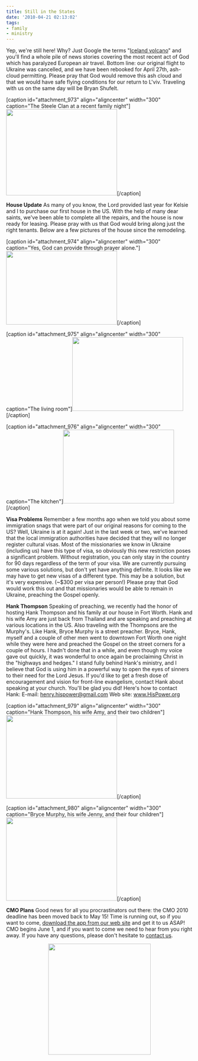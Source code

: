 ```yaml
---
title: Still in the States
date: '2010-04-21 02:13:02'
tags:
- family
- ministry
---
```


Yep, we're still here! Why? Just Google the terms "<a href="http://lmgtfy.com/?q=iceland+volcano" target="_blank">Iceland volcano</a>" and you'll find a whole pile of news stories covering the most recent act of God which has paralyzed European air travel. Bottom line: our original flight to Ukraine was cancelled, and we have been rebooked for April 27th, ash-cloud permitting. Please pray that God would remove this ash cloud and that we would have safe flying conditions for our return to L'viv. Traveling with us on the same day will be Bryan Shufelt.

[caption id="attachment_973" align="aligncenter" width="300" caption="The Steele Clan at a recent family night"]<a href="//d21yo20tm8bmc2.cloudfront.net/2010/04/DSC_8837.jpg"><img class="size-medium wp-image-973" title="DSC_8837" src="//d21yo20tm8bmc2.cloudfront.net/2010/04/DSC_8837-300x233.jpg" alt="" width="300" height="233" /></a>[/caption]

<strong>House Update</strong>
As many of you know, the Lord provided last year for Kelsie and I to purchase our first house in the US. With the help of many dear saints, we've been able to complete all the repairs, and the house is now ready for leasing. Please pray with us that God would bring along just the right tenants. Below are a few pictures of the house since the remodeling.

[caption id="attachment_974" align="aligncenter" width="300" caption="Yes, God can provide through prayer alone."]<a href="//d21yo20tm8bmc2.cloudfront.net/2010/04/DSC_8856.jpg"><img class="size-medium wp-image-974" title="DSC_8856" src="//d21yo20tm8bmc2.cloudfront.net/2010/04/DSC_8856-300x199.jpg" alt="" width="300" height="199" /></a>[/caption]

[caption id="attachment_975" align="aligncenter" width="300" caption="The living room"]<a href="//d21yo20tm8bmc2.cloudfront.net/2010/04/DSC_8858.jpg"><img class="size-medium wp-image-975" title="DSC_8858" src="//d21yo20tm8bmc2.cloudfront.net/2010/04/DSC_8858-300x199.jpg" alt="" width="300" height="199" /></a>[/caption]

[caption id="attachment_976" align="aligncenter" width="300" caption="The kitchen"]<a href="//d21yo20tm8bmc2.cloudfront.net/2010/04/DSC_8863.jpg"><img class="size-medium wp-image-976" title="DSC_8863" src="//d21yo20tm8bmc2.cloudfront.net/2010/04/DSC_8863-300x199.jpg" alt="" width="300" height="199" /></a>[/caption]

<strong>Visa Problems</strong>
Remember a few months ago when we told you about some immigration snags that were part of our original reasons for coming to the US? Well, Ukraine is at it again! Just in the last week or two, we've learned that the local immigration authorities have decided that they will no longer register cultural visas. Most of the missionaries we know in Ukraine (including us) have this type of visa, so obviously this new restriction poses a significant problem. Without registration, you can only stay in the country for 90 days regardless of the term of your visa. We are currently pursuing some various solutions, but don't yet have anything definite. It looks like we may have to get new visas of a different type. This may be a solution, but it's very expensive. (~$300 per visa per person!) Please pray that God would work this out and that missionaries would be able to remain in Ukraine, preaching the Gospel openly.

<strong>Hank Thompson</strong>
Speaking of preaching, we recently had the honor of hosting Hank Thompson and his family at our house in Fort Worth. Hank and his wife Amy are just back from Thailand and are speaking and preaching at various locations in the US. Also traveling with the Thompsons are the Murphy's. Like Hank, Bryce Murphy is a street preacher. Bryce, Hank, myself and a couple of other men went to downtown Fort Worth one night while they were here and preached the Gospel on the street corners for a couple of hours. I hadn't done that in a while, and even though my voice gave out quickly, it was wonderful to once again be proclaiming Christ in the "highways and hedges." I stand fully behind Hank's ministry, and I believe that God is using him in a powerful way to open the eyes of sinners to their need for the Lord Jesus. If you'd like to get a fresh dose of encouragement and vision for front-line evangelism, contact Hank about speaking at your church. You'll be glad you did! Here's how to contact Hank:
E-mail: <a href="mailto:henry.hispower@gmail.com">henry.hispower@gmail.com</a>
Web site: <a href="http://www.HisPower.org" target="_blank">www.HisPower.org</a>

[caption id="attachment_979" align="aligncenter" width="300" caption="Hank Thompson, his wife Amy, and their two children"]<a href="//d21yo20tm8bmc2.cloudfront.net/2010/04/DSC_8799.jpg"><img class="size-medium wp-image-979" title="DSC_8799" src="//d21yo20tm8bmc2.cloudfront.net/2010/04/DSC_8799-300x225.jpg" alt="" width="300" height="225" /></a>[/caption]

[caption id="attachment_980" align="aligncenter" width="300" caption="Bryce Murphy, his wife Jenny, and their four children"]<a href="//d21yo20tm8bmc2.cloudfront.net/2010/04/DSC_8790.jpg"><img class="size-medium wp-image-980" title="DSC_8790" src="//d21yo20tm8bmc2.cloudfront.net/2010/04/DSC_8790-300x225.jpg" alt="" width="300" height="225" /></a>[/caption]

<strong>CMO Plans</strong>
Good news for all you procrastinators out there: the CMO 2010 deadline has been moved back to May 15! Time is running out, so if you want to come, <a href="http://www.euroteamoutreach.org/index.php?p=cmo" target="_blank">download the app from our web site</a> and get it to us ASAP! CMO begins June 1, and if you want to come we need to hear from you right away. If you have any questions, please don't hesitate to <a href="http://www.euroteamoutreach.org/index.php?p=contact">contact us</a>.
<p style="text-align: center;"><a href="http://www.euroteamoutreach.org/index.php?p=cmo"><img class="aligncenter size-medium wp-image-977" title="cmo_2010_logo" src="//d21yo20tm8bmc2.cloudfront.net/2010/04/cmo_2010_logo-277x300.jpg" alt="" width="277" height="300" /></a></p>
